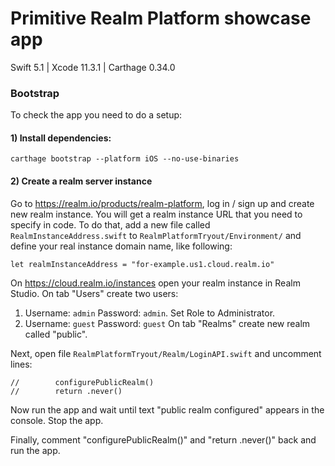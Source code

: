 # Primitive Realm Platform showcase app

Swift 5.1 | Xcode 11.3.1 | Carthage 0.34.0

### Bootstrap

To check the app you need to do a setup:

#### 1) Install dependencies:
```
carthage bootstrap --platform iOS --no-use-binaries
```

#### 2) Create a realm server instance
Go to https://realm.io/products/realm-platform, log in / sign up and create new realm instance. You will get a realm instance URL that you need to specify in code. To do that, add a new file called `RealmInstanceAddress.swift` to `RealmPlatformTryout/Environment/` and define your real instance domain name, like following:
```
let realmInstanceAddress = "for-example.us1.cloud.realm.io"
```

On https://cloud.realm.io/instances open your realm instance in Realm Studio. On tab "Users" create two users:
1. Username: `admin` Password: `admin`. Set Role to Administrator.
2. Username: `guest` Password: `guest`
On tab "Realms" create new realm called "public".

Next, open file `RealmPlatformTryout/Realm/LoginAPI.swift` and uncomment lines:
```
//        configurePublicRealm()
//        return .never()
```
Now run the app and wait until text "public realm configured" appears in the console. Stop the app.

Finally, comment "configurePublicRealm()" and "return .never()" back and run the app.

